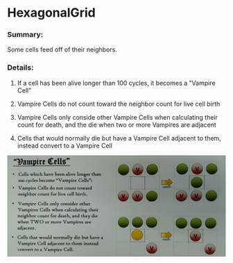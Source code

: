 # HexagonalGrid

### Summary:

Some cells feed off of their neighbors.

### Details:

1. If a cell has been alive longer than 100 cycles, it becomes a "Vampire Cell"

1. Vampire Cells do not count toward the neighbor count for live cell birth

1. Vampire Cells only conside other Vampire Cells when calculating their count for death, and the die when two or more Vampires are adjacent

1. Cells that would normally die but have a Vampire Cell adjacent to them, instead convert to a Vampire Cell



![image](images/vampire_cells.jpg)